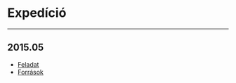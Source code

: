 # Expedíció
----
## 2015.05
- [Feladat](https://dload-oktatas.educatio.hu/erettsegi/feladatok_2015tavasz_emelt/e_inf_15maj_fl.pdf#page=10)
- [Források](https://www.oktatas.hu/bin/content/dload/erettsegi/feladatok_2015tavasz_emelt/e_inffor_15maj_fl.zip)